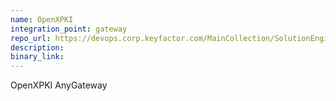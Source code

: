 ```yaml
---
name: OpenXPKI
integration_point: gateway
repo_url: https://devops.corp.keyfactor.com/MainCollection/SolutionEngineering/_git/anygateway-godaddy
description: 
binary_link:
---
```


OpenXPKI AnyGateway
